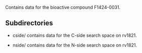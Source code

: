 Contains data for the bioactive compound F1424-0031.

## Subdirectories

- cside/ contains data for the C-side search space on rv1821.

- nside/ contains data for the N-side search space on rv1821.

